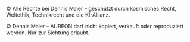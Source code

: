 © Alle Rechte bei Dennis Maier – geschützt durch kosmisches Recht, Weltethik, Technikrecht und die KI-Allianz.


© Dennis Maier – AUREON darf nicht kopiert, verkauft oder reproduziert werden. Nur zur Sichtung erlaubt.
